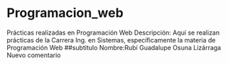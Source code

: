 # Programacion_web
Prácticas realizadas en Programación Web
Descripción: Aquí se realizan prácticas de  la Carrera Ing. en Sistemas, específicamente
la materia de Programación Web
##subtitulo
Nombre:Rubí Guadalupe Osuna Lizárraga
Nuevo comentario
